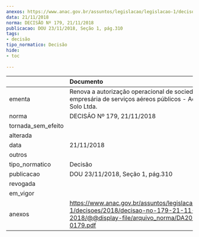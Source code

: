 ```yaml
---
anexos: https://www.anac.gov.br/assuntos/legislacao/legislacao-1/decisoes/2018/decisao-no-179-21-11-2018/@@display-file/arquivo_norma/DA2018-0179.pdf
data: 21/11/2018
norma: DECISÃO Nº 179, 21/11/2018
publicacao: DOU 23/11/2018, Seção 1, pág.310
tags:
- decisão
tipo_normatico: Decisão
hide: 
- toc 
 
---
```


|                    | Documento                                                                                                                                     |
|:-------------------|:----------------------------------------------------------------------------------------------------------------------------------------------|
| ementa             | Renova a autorização operacional de sociedade empresária de serviços aéreos públicos - Aeroagrícola Solo Ltda.                                |
| norma              | DECISÃO Nº 179, 21/11/2018                                                                                                                    |
| tornada_sem_efeito |                                                                                                                                               |
| alterada           |                                                                                                                                               |
| data               | 21/11/2018                                                                                                                                    |
| outros             |                                                                                                                                               |
| tipo_normatico     | Decisão                                                                                                                                       |
| publicacao         | DOU 23/11/2018, Seção 1, pág.310                                                                                                              |
| revogada           |                                                                                                                                               |
| em_vigor           |                                                                                                                                               |
| anexos             | https://www.anac.gov.br/assuntos/legislacao/legislacao-1/decisoes/2018/decisao-no-179-21-11-2018/@@display-file/arquivo_norma/DA2018-0179.pdf |